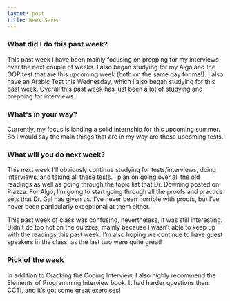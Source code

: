 ```yaml
---
layout: post
title: Week Seven
---
```


### What did I do this past week?
This past week I have been mainly focusing on prepping for my interviews over the next couple of weeks. I also began studying for my Algo and the OOP test that are this upcoming week (both on the same day for me!). I also have an Arabic Test this Wednesday, which I also began studying for this past week. Overall this past week has just been a lot of studying and prepping for interviews.

### What's in your way?
Currently, my focus is landing a solid internship for this upcoming summer. So I would say the main things that are in my way are these upcoming tests.

### What will you do next week?
This next week I’ll obviously continue studying for tests/interviews, doing interviews, and taking all these tests. I plan on going over all the old readings as well as going through the topic list that Dr. Downing posted on Piazza. For Algo, I’m going to start going through all the proofs and practice sets that Dr. Gal has given us. I’ve never been horrible with proofs, but I’ve never been particularly exceptional at them either.

This past week of class was confusing, nevertheless, it was still interesting. Didn’t do too hot on the quizzes, mainly because I wasn’t able to keep up with the readings this past week. I’m also hoping we continue to have guest speakers in the class, as the last two were quite great!

### Pick of the week
In addition to Cracking the Coding Interview, I also highly recommend the Elements of Programming Interview book. It had harder questions than CCTI, and it’s got some great exercises!


